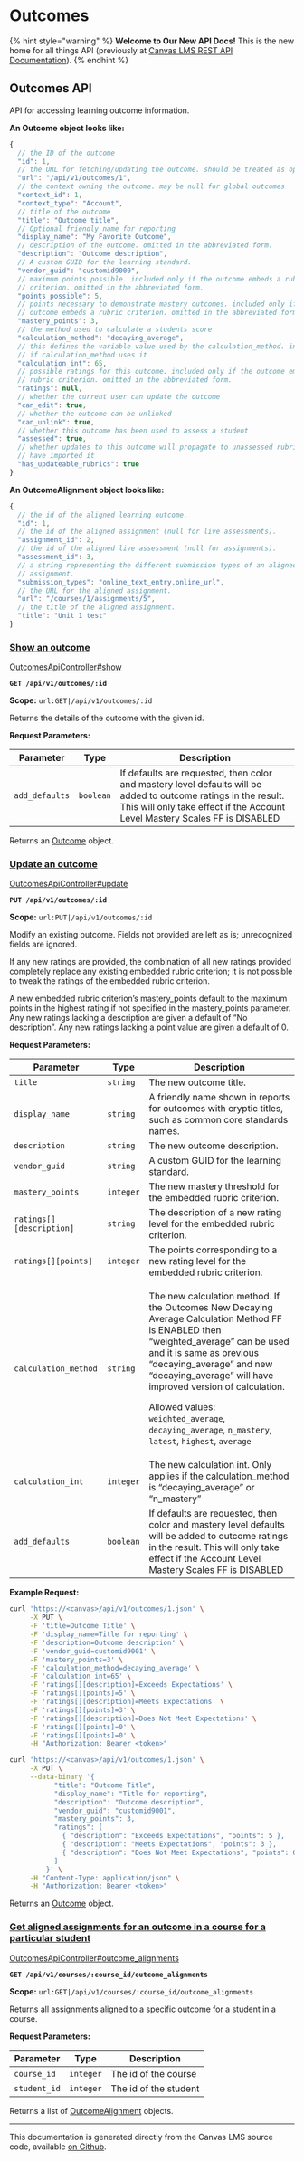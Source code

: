 # Outcomes

{% hint style="warning" %}
**Welcome to Our New API Docs!** This is the new home for all things API (previously at [Canvas LMS REST API Documentation](https://api.instructure.com)).
{% endhint %}

## Outcomes API

API for accessing learning outcome information.

**An Outcome object looks like:**

```js
{
  // the ID of the outcome
  "id": 1,
  // the URL for fetching/updating the outcome. should be treated as opaque
  "url": "/api/v1/outcomes/1",
  // the context owning the outcome. may be null for global outcomes
  "context_id": 1,
  "context_type": "Account",
  // title of the outcome
  "title": "Outcome title",
  // Optional friendly name for reporting
  "display_name": "My Favorite Outcome",
  // description of the outcome. omitted in the abbreviated form.
  "description": "Outcome description",
  // A custom GUID for the learning standard.
  "vendor_guid": "customid9000",
  // maximum points possible. included only if the outcome embeds a rubric
  // criterion. omitted in the abbreviated form.
  "points_possible": 5,
  // points necessary to demonstrate mastery outcomes. included only if the
  // outcome embeds a rubric criterion. omitted in the abbreviated form.
  "mastery_points": 3,
  // the method used to calculate a students score
  "calculation_method": "decaying_average",
  // this defines the variable value used by the calculation_method. included only
  // if calculation_method uses it
  "calculation_int": 65,
  // possible ratings for this outcome. included only if the outcome embeds a
  // rubric criterion. omitted in the abbreviated form.
  "ratings": null,
  // whether the current user can update the outcome
  "can_edit": true,
  // whether the outcome can be unlinked
  "can_unlink": true,
  // whether this outcome has been used to assess a student
  "assessed": true,
  // whether updates to this outcome will propagate to unassessed rubrics that
  // have imported it
  "has_updateable_rubrics": true
}
```

**An OutcomeAlignment object looks like:**

```js
{
  // the id of the aligned learning outcome.
  "id": 1,
  // the id of the aligned assignment (null for live assessments).
  "assignment_id": 2,
  // the id of the aligned live assessment (null for assignments).
  "assessment_id": 3,
  // a string representing the different submission types of an aligned
  // assignment.
  "submission_types": "online_text_entry,online_url",
  // the URL for the aligned assignment.
  "url": "/courses/1/assignments/5",
  // the title of the aligned assignment.
  "title": "Unit 1 test"
}
```

### [Show an outcome](#method.outcomes_api.show) <a href="#method.outcomes_api.show" id="method.outcomes_api.show"></a>

[OutcomesApiController#show](https://github.com/instructure/canvas-lms/blob/master/app/controllers/outcomes_api_controller.rb)

**`GET /api/v1/outcomes/:id`**

**Scope:** `url:GET|/api/v1/outcomes/:id`

Returns the details of the outcome with the given id.

**Request Parameters:**

| Parameter      | Type      | Description                                                                                                                                                                                    |
| -------------- | --------- | ---------------------------------------------------------------------------------------------------------------------------------------------------------------------------------------------- |
| `add_defaults` | `boolean` | If defaults are requested, then color and mastery level defaults will be added to outcome ratings in the result. This will only take effect if the Account Level Mastery Scales FF is DISABLED |

Returns an [Outcome](#outcome) object.

### [Update an outcome](#method.outcomes_api.update) <a href="#method.outcomes_api.update" id="method.outcomes_api.update"></a>

[OutcomesApiController#update](https://github.com/instructure/canvas-lms/blob/master/app/controllers/outcomes_api_controller.rb)

**`PUT /api/v1/outcomes/:id`**

**Scope:** `url:PUT|/api/v1/outcomes/:id`

Modify an existing outcome. Fields not provided are left as is; unrecognized fields are ignored.

If any new ratings are provided, the combination of all new ratings provided completely replace any existing embedded rubric criterion; it is not possible to tweak the ratings of the embedded rubric criterion.

A new embedded rubric criterion’s mastery\_points default to the maximum points in the highest rating if not specified in the mastery\_points parameter. Any new ratings lacking a description are given a default of “No description”. Any new ratings lacking a point value are given a default of 0.

**Request Parameters:**

| Parameter                | Type      | Description                                                                                                                                                                                                                                                                                                                                                                                                                                  |
| ------------------------ | --------- | -------------------------------------------------------------------------------------------------------------------------------------------------------------------------------------------------------------------------------------------------------------------------------------------------------------------------------------------------------------------------------------------------------------------------------------------- |
| `title`                  | `string`  | The new outcome title.                                                                                                                                                                                                                                                                                                                                                                                                                       |
| `display_name`           | `string`  | A friendly name shown in reports for outcomes with cryptic titles, such as common core standards names.                                                                                                                                                                                                                                                                                                                                      |
| `description`            | `string`  | The new outcome description.                                                                                                                                                                                                                                                                                                                                                                                                                 |
| `vendor_guid`            | `string`  | A custom GUID for the learning standard.                                                                                                                                                                                                                                                                                                                                                                                                     |
| `mastery_points`         | `integer` | The new mastery threshold for the embedded rubric criterion.                                                                                                                                                                                                                                                                                                                                                                                 |
| `ratings[][description]` | `string`  | The description of a new rating level for the embedded rubric criterion.                                                                                                                                                                                                                                                                                                                                                                     |
| `ratings[][points]`      | `integer` | The points corresponding to a new rating level for the embedded rubric criterion.                                                                                                                                                                                                                                                                                                                                                            |
| `calculation_method`     | `string`  | <p>The new calculation method. If the Outcomes New Decaying Average Calculation Method FF is ENABLED then “weighted_average” can be used and it is same as previous “decaying_average” and new “decaying_average” will have improved version of calculation.</p><p>Allowed values: <code>weighted_average</code>, <code>decaying_average</code>, <code>n_mastery</code>, <code>latest</code>, <code>highest</code>, <code>average</code></p> |
| `calculation_int`        | `integer` | The new calculation int. Only applies if the calculation\_method is “decaying\_average” or “n\_mastery”                                                                                                                                                                                                                                                                                                                                      |
| `add_defaults`           | `boolean` | If defaults are requested, then color and mastery level defaults will be added to outcome ratings in the result. This will only take effect if the Account Level Mastery Scales FF is DISABLED                                                                                                                                                                                                                                               |

**Example Request:**

```bash
curl 'https://<canvas>/api/v1/outcomes/1.json' \
     -X PUT \
     -F 'title=Outcome Title' \
     -F 'display_name=Title for reporting' \
     -F 'description=Outcome description' \
     -F 'vendor_guid=customid9001' \
     -F 'mastery_points=3' \
     -F 'calculation_method=decaying_average' \
     -F 'calculation_int=65' \
     -F 'ratings[][description]=Exceeds Expectations' \
     -F 'ratings[][points]=5' \
     -F 'ratings[][description]=Meets Expectations' \
     -F 'ratings[][points]=3' \
     -F 'ratings[][description]=Does Not Meet Expectations' \
     -F 'ratings[][points]=0' \
     -F 'ratings[][points]=0' \
     -H "Authorization: Bearer <token>"
```

```bash
curl 'https://<canvas>/api/v1/outcomes/1.json' \
     -X PUT \
     --data-binary '{
           "title": "Outcome Title",
           "display_name": "Title for reporting",
           "description": "Outcome description",
           "vendor_guid": "customid9001",
           "mastery_points": 3,
           "ratings": [
             { "description": "Exceeds Expectations", "points": 5 },
             { "description": "Meets Expectations", "points": 3 },
             { "description": "Does Not Meet Expectations", "points": 0 }
           ]
         }' \
     -H "Content-Type: application/json" \
     -H "Authorization: Bearer <token>"
```

Returns an [Outcome](#outcome) object.

### [Get aligned assignments for an outcome in a course for a particular student](#method.outcomes_api.outcome_alignments) <a href="#method.outcomes_api.outcome_alignments" id="method.outcomes_api.outcome_alignments"></a>

[OutcomesApiController#outcome\_alignments](https://github.com/instructure/canvas-lms/blob/master/app/controllers/outcomes_api_controller.rb)

**`GET /api/v1/courses/:course_id/outcome_alignments`**

**Scope:** `url:GET|/api/v1/courses/:course_id/outcome_alignments`

Returns all assignments aligned to a specific outcome for a student in a course.

**Request Parameters:**

| Parameter    | Type      | Description           |
| ------------ | --------- | --------------------- |
| `course_id`  | `integer` | The id of the course  |
| `student_id` | `integer` | The id of the student |

Returns a list of [OutcomeAlignment](#outcomealignment) objects.

***

This documentation is generated directly from the Canvas LMS source code, available [on Github](https://github.com/instructure/canvas-lms).
